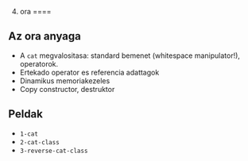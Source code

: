 4. ora
====


Az ora anyaga
---

 * A `cat` megvalositasa: standard bemenet (whitespace manipulator!), operatorok.
 * Ertekado operator es referencia adattagok
 * Dinamikus memoriakezeles
 * Copy constructor, destruktor


Peldak
---

 * `1-cat`
 * `2-cat-class`
 * `3-reverse-cat-class`


